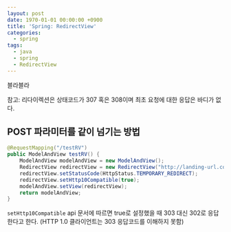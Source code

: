 ```yaml
---
layout: post
date: 1970-01-01 00:00:00 +0900
title: 'Spring: RedirectView'
categories:
  - spring
tags:
  - java
  - spring
  - RedirectView
---
```


블라블라

참고: 리다이렉션은 상태코드가 307 혹은 308이며 최초 요청에 대한 응답은 바디가 없다.

## POST 파라미터를 같이 넘기는 방법
```java
@RequestMapping("/testRV")
public ModelAndView testRV() {
    ModelAndView modelAndView = new ModelAndView();
    RedirectView redirectView = new RedirectView("http://landing-url.com");
    redirectView.setStatusCode(HttpStatus.TEMPORARY_REDIRECT);
    redirectView.setHttp10Compatible(true);
    modelAndView.setView(redirectView);
    return modelAndView;
}
```
`setHttp10Compatible` api 문서에 따르면 true로 설정했을 때 303 대신 302로 응답한다고 한다. (HTTP 1.0 클라이언트는 303 응답코드를 이해하지 못함)
